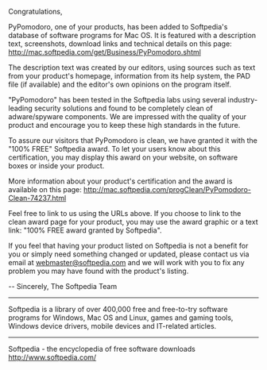 Congratulations,

PyPomodoro, one of your products, has been added to Softpedia's database
of
software programs for Mac OS. It is featured with a description text,
screenshots, download links and technical details on this page:
http://mac.softpedia.com/get/Business/PyPomodoro.shtml

The description text was created by our editors, using sources such as
text
from your product's homepage, information from its help system, the PAD
file (if available) and the editor's own opinions on the program itself.


"PyPomodoro" has been tested in the Softpedia labs using several
industry-leading security solutions and found to be completely clean of
adware/spyware components. We are impressed with the quality of your
product and encourage you to keep these high standards in the future.

To assure our visitors that PyPomodoro is clean, we have granted it with
the "100% FREE" Softpedia award. To let your users know about this
certification, you may display this award on your website, on software
boxes or inside your product.

More information about your product's certification and the award is
available on this page:
http://mac.softpedia.com/progClean/PyPomodoro-Clean-74237.html

Feel free to link to us using the URLs above. If you choose to link to
the
clean award page for your product, you may use the award graphic or a
text
link: "100% FREE award granted by Softpedia".


If you feel that having your product listed on Softpedia is not a
benefit
for you or simply need something changed or updated, please contact us
via
email at webmaster@softpedia.com and we will work with you to fix any
problem you may have found with the product's listing.

--
Sincerely,
The Softpedia Team


---

Softpedia is a library of over 400,000 free and free-to-try software
programs for Windows, Mac OS and Linux, games and gaming tools, Windows
device drivers, mobile devices and IT-related articles.

---

Softpedia - the encyclopedia of free software downloads
http://www.softpedia.com/
